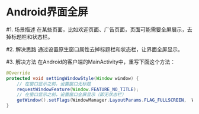 # Android界面全屏

#1. 场景描述
在某些页面，比如欢迎页面、广告页面，页面可能需要全屏展示，去掉标题栏和状态栏。

#2. 解决思路
通过设置原生窗口属性去掉标题栏和状态栏，让界面全屏显示。

#3. 解决方法
在Android的客户端的MainActivity中，重写下面这个方法：

```java
@Override
protected void settingWindowStyle(Window window) {
    // 在窗口显示之前，设置窗口无标题
    requestWindowFeature(Window.FEATURE_NO_TITLE);
    // 在窗口显示之前，设置窗口全屏显示（即无状态栏）
    getWindow().setFlags(WindowManager.LayoutParams.FLAG_FULLSCREEN,  WindowManager.LayoutParams.FLAG_FULLSCREEN);
}

```


